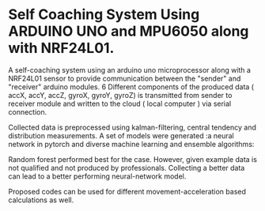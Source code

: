 # Self Coaching System Using ARDUINO UNO and MPU6050 along with NRF24L01.
A self-coaching system using an arduino uno microprocessor along with a NRF24L01 sensor to provide communication between the "sender" and "receiver" arduino modules.
6 Different components of the produced data ( accX, accY, accZ, gyroX, gyroY, gyroZ) is transmitted from sender to receiver module and written to the cloud ( local computer ) via serial connection. 

Collected data is preprocessed using kalman-filtering, central tendency and distribution measurements. 
A set of models were generated :a neural network in pytorch and diverse machine learning and ensemble algorithms:

Random forest performed best for the case. However, given example data is not qualified and not produced by professionals.
Collecting a better data can lead to a better performing neural-network model.

Proposed codes can be used for different movement-acceleration based calculations as well.
